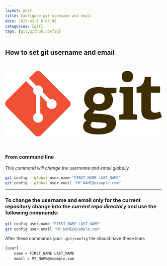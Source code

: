 ```yaml
---
layout: post
title: Configure git username and email
date: 2023-02-0 8:05:00
categories: [git]
tags: [git,github,config]
---
```


## How to set git username and email 
<pre>

</pre>


![Git](/assets/img/git-github.png "Git")
<pre>

</pre>
### From command line

*This command will change the username and email globally*

```bash
git config --global user.name "FIRST_NAME LAST_NAME"
git config --global user.email "MY_NAME@example.com"
```
---
### To change the username and email only for the current repository change into the *current repo directory* and use the following commands:


```bash
git config user.name "FIRST_NAME LAST_NAME"
git config user.email "MY_NAME@example.com"
```

After these commands your `.git/config` file should have these lines

```bash
[user]
	name = FIRST_NAME LAST_NAME
	email = MY_NAME@example.com
```

